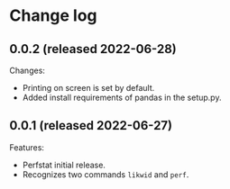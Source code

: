 # Change log

## 0.0.2 (released 2022-06-28)

Changes:

  - Printing on screen is set by default.
  - Added install requirements of pandas in the setup.py.

## 0.0.1 (released 2022-06-27)

Features:

  - Perfstat initial release. 
  - Recognizes two commands `likwid` and `perf`.